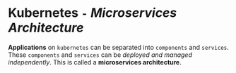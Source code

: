 # **Kubernetes** `-` ***Microservices Architecture***

**Applications** on `kubernetes` can be separated into `components` and `services`. These `components` and `services` can be *deployed and managed independently*. This is called a **microservices architecture**.
